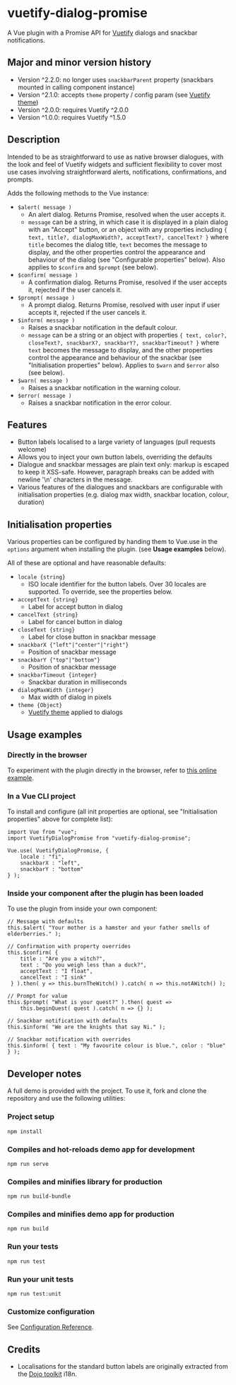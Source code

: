 # vuetify-dialog-promise

A Vue plugin with a Promise API for [Vuetify](https://www.npmjs.com/package/vuetify) dialogs and snackbar notifications.

## Major and minor version history

* Version ^2.2.0: no longer uses `snackbarParent` property (snackbars mounted in calling component instance)
* Version ^2.1.0: accepts `theme` property / config param (see
  [Vuetify theme](https://vuetifyjs.com/en/customization/theme))
* Version ^2.0.0: requires Vuetify ^2.0.0
* Version ^1.0.0: requires Vuetify ^1.5.0

## Description

Intended to be as straightforward to use as native browser dialogues, with the look and feel of Vuetify widgets and
sufficient flexibility to cover most use cases involving straightforward alerts, notifications, confirmations, and
prompts. 
 
Adds the following methods to the Vue instance:

* `$alert( message )` 
    - An alert dialog. Returns Promise, resolved when the user accepts it.
    - `message` can be a string, in which case it is displayed in a plain dialog with an "Accept" button, or an object 
    with any properties including `{ text, title?, dialogMaxWidth?, acceptText?, cancelText? }` where `title` becomes 
    the dialog title, `text` becomes the message to display, and the other properties control the appearance and 
    behaviour of the dialog (see "Configurable properties" below). Also applies to `$confirm` and `$prompt` (see below).
* `$confirm( message )` 
    - A confirmation dialog. Returns Promise, resolved if the user accepts it, rejected if the user cancels it.
* `$prompt( message )` 
    - A prompt dialog. Returns Promise, resolved with user input if user accepts it, rejected if the user cancels it.
* `$inform( message )` 
    - Raises a snackbar notification in the default colour.
    - `message` can be a string or an object with properties `{ text, color?, closeText?, snackbarX?, snackbarY?,
    snackbarTimeout? }` where `text` becomes the message to display, and the other properties control the appearance
    and behaviour of the snackbar (see "Initialisation properties" below). Applies to `$warn` and `$error` also (see 
    below).
* `$warn( message )` 
    - Raises a snackbar notification in the warning colour.
* `$error( message )` 
    - Raises a snackbar notification in the error colour.

## Features

* Button labels localised to a large variety of languages (pull requests welcome)
* Allows you to inject your own button labels, overriding the defaults
* Dialogue and snackbar messages are plain text only: markup is escaped to keep it XSS-safe. However, paragraph breaks
can be added with newline '\\n' characters in the message.
* Various features of the dialogues and snackbars are configurable with initialisation properties (e.g. dialog max 
width, snackbar location, colour, duration)

## Initialisation properties

Various properties can be configured by handing them to Vue.use in the `options` argument when installing the plugin. 
(see **Usage examples** below). 

All of these are optional and have reasonable defaults:

* `locale {string}` 
    - ISO locale identifier for the button labels. Over 30 locales are supported. To override, see the properties below.
* `acceptText {string}` 
    - Label for accept button in dialog
* `cancelText {string}` 
    - Label for cancel button in dialog
* `closeText {string}` 
    - Label for close button in snackbar message
* `snackbarX {"left"|"center"|"right"}` 
    - Position of snackbar message
* `snackbarY {"top"|"bottom"}`
    - Position of snackbar message
* `snackbarTimeout {integer}` 
    - Snackbar duration in milliseconds
* `dialogMaxWidth {integer}` 
    - Max width of dialog in pixels
* `theme {Object}`
    - [Vuetify theme](https://vuetifyjs.com/en/customization/theme) applied to dialogs

## Usage examples

### Directly in the browser

To experiment with the plugin directly in the browser, refer to [this online example](https://codepen.io/brikoleur/pen/MWgEbGP).

### In a Vue CLI project

To install and configure (all init properties are optional, see "Initialisation properties" above for complete list):

```
import Vue from "vue";
import VuetifyDialogPromise from "vuetify-dialog-promise";

Vue.use( VuetifyDialogPromise, {
    locale : "fi",
    snackbarX : "left",
    snackbarY : "bottom"
} );
```

### Inside your component after the plugin has been loaded

To use the plugin from inside your own component:

```
// Message with defaults
this.$alert( "Your mother is a hamster and your father smells of elderberries." );

// Confirmation with property overrides
this.$confirm( { 
    title : "Are you a witch?", 
    text : "Do you weigh less than a duck?", 
    acceptText : "I float", 
    cancelText : "I sink"
 } ).then( y => this.burnTheWitch() ).catch( n => this.notAWitch() );
 
// Prompt for value
this.$prompt( "What is your quest?" ).then( quest => 
    this.beginQuest( quest ).catch( n => {} );
    
// Snackbar notification with defaults    
this.$inform( "We are the knights that say Ni." );

// Snackbar notification with overrides
this.$inform( { text : "My favourite colour is blue.", color : "blue" } );
```

## Developer notes

A full demo is provided with the project. To use it, fork and clone the repository and use the following utilities:

### Project setup

```
npm install
```

### Compiles and hot-reloads demo app for development
```
npm run serve
```

### Compiles and minifies library for production
```
npm run build-bundle
```

### Compiles and minifies demo app for production
```
npm run build
```

### Run your tests
```
npm run test
```

### Run your unit tests
```
npm run test:unit
```

### Customize configuration
See [Configuration Reference](https://cli.vuejs.org/config/).

## Credits

* Localisations for the standard button labels are originally extracted from the 
[Dojo toolkit](https://dojotoolkit.org/) i18n.